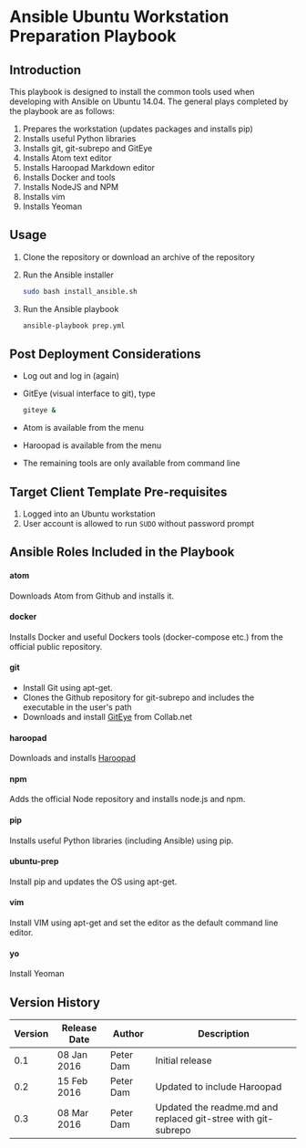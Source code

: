 # Ansible Ubuntu Workstation Preparation Playbook
 
## Introduction
This playbook is designed to install the common tools used when developing with Ansible on Ubuntu 14.04. The general plays completed by the playbook are as follows:
 
1. Prepares the workstation (updates packages and installs pip)
1. Installs useful Python libraries
1. Installs git, git-subrepo and GitEye 
1. Installs Atom text editor
1. Installs Haroopad Markdown editor
1. Installs Docker and tools
1. Installs NodeJS and NPM
1. Installs vim
1. Installs Yeoman
 
## Usage
1. Clone the repository or download an archive of the repository
1. Run the Ansible installer

	```bash
	sudo bash install_ansible.sh
	```

1. Run the Ansible playbook

	```bash
	ansible-playbook prep.yml
	```
 
## Post Deployment Considerations
* Log out and log in (again)
* GitEye (visual interface to git), type

	```bash
	giteye &
	```

* Atom is available from the menu
* Haroopad is available from the menu
* The remaining tools are only available from command line
 
 
## Target Client Template Pre-requisites
1. Logged into an Ubuntu workstation
2. User account is allowed to run `SUDO` without password prompt 
 
## Ansible Roles Included in the Playbook
 
#### atom
Downloads Atom from Github and installs it.
 
#### docker
Installs Docker and useful Dockers tools (docker-compose etc.) from the official public repository.

#### git
* Install Git using apt-get.
* Clones the Github repository for git-subrepo and includes the executable in the user's path
* Downloads and install [GitEye](http://www.collab.net/products/giteye) from Collab.net

#### haroopad
Downloads and installs [Haroopad](http://pad.haroopress.com/)

#### npm
Adds the official Node repository and installs node.js and npm.

#### pip
Installs useful Python libraries (including Ansible) using pip.

#### ubuntu-prep
Install pip and updates the OS using apt-get.

#### vim
Install VIM using apt-get and set the editor as the default command line editor.

#### yo
Install Yeoman

## Version History
| Version | Release Date | Author | Description |
| ------- | ------------ | ----------- | ----------- |
| 0.1 | 08 Jan 2016 | Peter Dam | Initial release |
| 0.2 | 15 Feb 2016 | Peter Dam | Updated to include Haroopad |
| 0.3 | 08 Mar 2016 | Peter Dam | Updated the readme.md and replaced git-stree with git-subrepo |